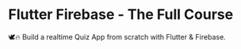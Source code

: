 # Flutter Firebase - The Full Course

🕊️🔥 Build a realtime Quiz App from scratch with Flutter & Firebase.
